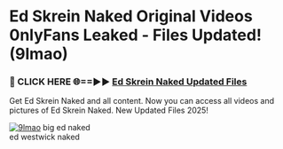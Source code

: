 # Ed Skrein Naked Original Videos 0nlyFans Leaked - Files Updated! (9lmao)

<h3>🔴 CLICK HERE 🌐==►► <a href="https://tinyurl.com/up5wt9bj" rel="nofollow">Ed Skrein Naked Updated Files</a></h3>

Get Ed Skrein Naked and all content. Now you can access all videos and pictures of Ed Skrein Naked. New Updated Files 2025!

[![9lmao](https://i.imgur.com/ABiUzMV.gif)](https://tinyurl.com/up5wt9bj)
big ed naked<br>
ed westwick naked